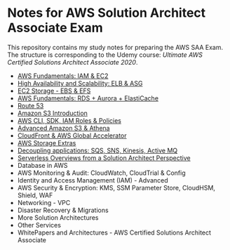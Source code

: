 # Notes for AWS Solution Architect Associate Exam

This repository contains my study notes for preparing the AWS SAA Exam. The structure is corresponding to the Udemy course: *Ultimate AWS Certified Solutions Architect Associate 2020*.

- [AWS Fundamentals: IAM & EC2](./AWS_Fundamentals__IAM_and_EC2.md)
- [High Availability and Scalability: ELB & ASG](./High_Availability_and_Scalability__ELB_and_ASG.md)
- [EC2 Storage - EBS & EFS](./EC2_Storage__EBS_and_EFS.md)
- [AWS Fundamentals: RDS + Aurora + ElastiCache](./AWS_Fundamentals__RDS_Aurora_ElastiCache.md)
- [Route 53](./Route_53.md)
- [Amazon S3 Introduction](./Amazon_S3_Introduction.md)
- [AWS CLI, SDK, IAM Roles & Policies](./AWS_CLI_SDK_IAM_Roles_and_Policies.md)
- [Advanced Amazon S3 & Athena](./Advanced_Amazon_S3_and_Athena.md)
- [CloudFront & AWS Global Accelerator](./CloudFront_and_AWS_Global_Accelerator.md)
- [AWS Storage Extras](./AWS_Storage_Extras.md)
- [Decoupling applications: SQS, SNS, Kinesis, Active MQ](./Decoupling_Applications__SQS_SNS_Kinesis_Active_MQ.md)
- [Serverless Overviews from a Solution Architect Perspective](./Serverless_Overviews_from_a_Solution_Architect_Perspective.md)
- Database in AWS
- AWS Monitoring & Audit: CloudWatch, CloudTrial & Config
- Identity and Access Management (IAM) - Advanced
- AWS Security & Encryption: KMS, SSM Parameter Store, CloudHSM, Shield, WAF
- Networking - VPC
- Disaster Recovery & Migrations
- More Solution Architectures
- Other Services
- WhitePapers and Architectures - AWS Certified Solutions Architect Associate
